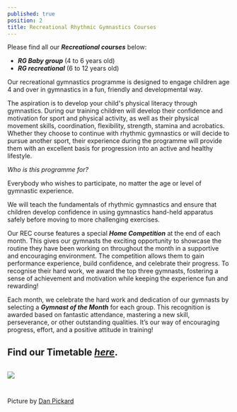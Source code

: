 ```yaml
---
published: true
position: 2
title: Recreational Rhythmic Gymnastics Courses
---
```

Please find all our ***Recreational courses*** below:

* ***RG Baby group*** (4 to 6 years old)
* ***RG recreational*** (6 to 12 years old)

Our recreational gymnastics programme is designed to engage children age 4 and over in gymnastics in a fun, friendly and developmental way.

The aspiration is to develop your child's physical literacy through gymnastics. During our training children will develop their confidence and motivation for sport and physical activity, as well as their physical movement skills, coordination, flexibility, strength, stamina and acrobatics. Whether they choose to continue with rhythmic gymnastics or will decide to pursue another sport, their experience during the programme will provide them with an excellent basis for progression into an active and healthy lifestyle.

*Who is this programme for?*

Everybody who wishes to participate, no matter the age or level of gymnastic experience. 

We will teach the fundamentals of rhythmic gymnastics and ensure that children develop confidence in using gymnastics hand-held apparatus safely before moving to more challenging exercises.

Our REC course features a special ***Home Competition*** at the end of each month. This gives our gymnasts the exciting opportunity to showcase the routine they have been working on throughout the month in a supportive and encouraging environment. The competition allows them to gain performance experience, build confidence, and celebrate their progress. To recognise their hard work, we award the top three gymnasts, fostering a sense of achievement and motivation while keeping the experience fun and rewarding!

Each month, we celebrate the hard work and dedication of our gymnasts by selecting a ***Gymnast of the Month*** for each group. This recognition is awarded based on fantastic attendance, mastering a new skill, perseverance, or other outstanding qualities. It’s our way of encouraging progress, effort, and a positive attitude in training!

## Find our Timetable ***[here](https://www.rhythmicexcellence.london/timetable)***.

![]()

![](/assets/dan_3098.jpg)

![]()

![]()

Picture by [](https://www.instagram.com/gbswimstars_gbdancestars/?hl=en)[Dan Pickard](http://danpickard.com/)